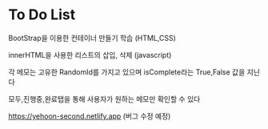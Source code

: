 # To Do List

BootStrap을 이용한 컨테이너 만들기 학습 (HTML,CSS)

innerHTML을 사용한 리스트의 삽입, 삭제 (javascript)

각 메모는 고유한 RandomId를 가지고 있으며 isComplete라는 True,False 값을 지닌다

모두,진행중,완료탭을 통해 사용자가 원하는 메모만 확인할 수 있다

https://yehoon-second.netlify.app (버그 수정 예정)
